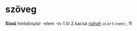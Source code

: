 # szöveg
**Süsü**
*hintalószar*
-elem
-tv
1.ló
2.kacsa
[nahah](https://www.y8.com/games/city_merge)
`alert(nem);`
    ff
